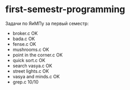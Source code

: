 # first-semestr-programming

Задачи по ЯиМПу за первый семестр:
  * broker.c			OK   
  * bada.c			OK
  * fense.c			OK
  * mushrooms.c			OK 
  * point in the corner.c	OK
  * quick sort.c		OK
  * search vasya.c		OK
  * street lights.c		OK
  * vasya and minds.c		OK
  * grep.c			10/10
  
